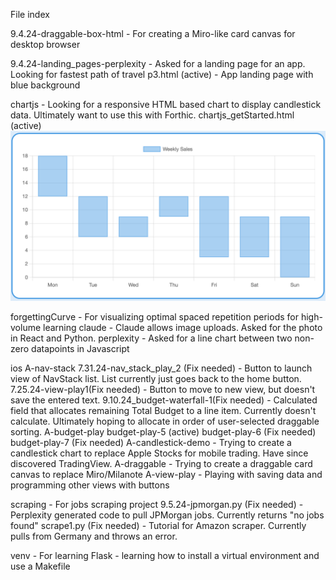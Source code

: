 File index

9.4.24-draggable-box-html - For creating a Miro-like card canvas for desktop browser

9.4.24-landing_pages-perplexity - Asked for a landing page for an app. Looking for fastest path of travel 
    p3.html (active) - App landing page with blue background
    
chartjs - Looking for a responsive HTML based chart to display candlestick data. Ultimately want to use this with Forthic.
    chartjs_getStarted.html (active)
        ![alt text](image.png)

forgettingCurve - For visualizing optimal spaced repetition periods for high-volume learning
    claude - Claude allows image uploads. Asked for the photo in React and Python.
    perplexity - Asked for a line chart between two non-zero datapoints in Javascript

ios
    A-nav-stack
        7.31.24-nav_stack_play_2 (Fix needed) - Button to launch view of NavStack list. List currently just goes back to the home button.
        7.25.24-view-play1(Fix needed) - Button to move to new view, but doesn't save the entered text.
        9.10.24_budget-waterfall-1(Fix needed) - Calculated field that allocates remaining Total Budget to a line item. Currently doesn't calculate. Ultimately hoping to allocate in order of user-selected draggable sorting.
    A-budget-play
        budget-play-5 (active)
        budget-play-6 (Fix needed)
        budget-play-7 (Fix needed)
    A-candlestick-demo - Trying to create a candlestick chart to replace Apple Stocks for mobile trading. Have since discovered TradingView.
    A-draggable - Trying to create a draggable card canvas to replace Miro/Milanote
    A-view-play - Playing with saving data and programming other views with buttons
    
scraping - For jobs scraping project
    9.5.24-jpmorgan.py (Fix needed) - Perplexity generated code to pull JPMorgan jobs. Currently returns "no jobs found"
    scrape1.py (Fix needed) - Tutorial for Amazon scraper. Currently pulls from Germany and throws an error.

venv - For learning Flask - learning how to install a virtual environment and use a Makefile